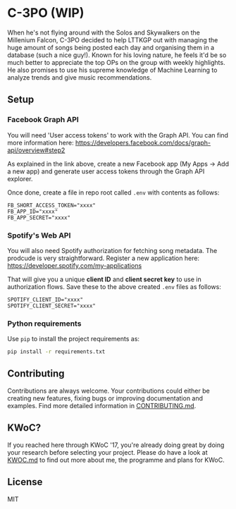 # C-3PO (WIP)

When he's not flying around with the Solos and Skywalkers on the Millenium Falcon, C-3PO decided to help LTTKGP out with managing the huge amount of songs being posted each day and organising them in a database (such a nice guy!). Known for his loving nature, he feels it'd be so much better to appreciate the top OPs on the group with weekly highlights. He also promises to use his supreme knowledge of Machine Learning to analyze trends and give music recommendations.

## Setup
### Facebook Graph API
You will need 'User access tokens' to work with the Graph API. You can find more information here: https://developers.facebook.com/docs/graph-api/overview#step2

As explained in the link above, create a new Facebook app (My Apps -> Add a new app) and generate user access tokens through the Graph API explorer.

Once done, create a file in repo root called `.env` with contents as follows:
```
FB_SHORT_ACCESS_TOKEN="xxxx"
FB_APP_ID="xxxx"
FB_APP_SECRET="xxxx"
```

### Spotify's Web API
You will also need Spotify authorization for fetching song metadata. The prodcude is very straightforward. Register a new application here:
https://developer.spotify.com/my-applications

That will give you a unique **client ID** and **client secret key** to use in authorization flows.
Save these to the above created `.env` files as follows:
```
SPOTIFY_CLIENT_ID="xxxx"
SPOTIFY_CLIENT_SECRET="xxxx"
```

### Python requirements
Use `pip` to install the project requirements as:
```bash
pip install -r requirements.txt
```

## Contributing
Contributions are always welcome. Your contributions could either be creating new features, fixing bugs or improving documentation and examples. Find more detailed information in [CONTRIBUTING.md](https://github.com/lttkgp/C-3PO/blob/master/CONTRIBUTING.md).

## KWoC?
If you reached here through KWoC '17, you're already doing great by doing your research before selecting your project. Please do have a look at [KWOC.md](https://github.com/lttkgp/C-3PO/blob/master/KWOC.md) to find out more about me, the programme and plans for KWoC.

## License
MIT
